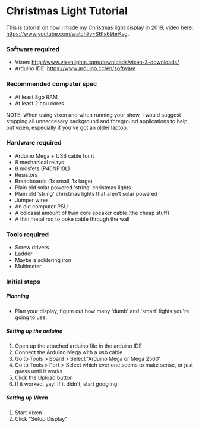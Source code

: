 # Christmas Light Tutorial
This is tutorial on how I made my Christmas light display in 2019, video here: https://www.youtube.com/watch?v=S6fs69brKvg.

### Software required
- Vixen: http://www.vixenlights.com/downloads/vixen-3-downloads/
- Arduino IDE: https://www.arduino.cc/en/software

### Recommended computer spec
- At least 8gb RAM
- At least 2 cpu cores

NOTE: When using vixen and when running your show, I would suggest stopping all unneccesary background and foreground applications to help out vixen, especially if you've got an older laptop.

### Hardware required
- Arduino Mega + USB cable for it
- 8 mechanical relays
- 8 mosfets (P40NF10L)
- Resistors
- Breadboards (1x small, 1x large)
- Plain old solar powered 'string' christmas lights
- Plain old 'string' christmas lights that aren't solar powered
- Jumper wires
- An old computer PSU
- A colossal amount of twin core speaker cable (the cheap stuff)
- A thin metal rod to poke cable through the wall

### Tools required
- Screw drivers
- Ladder
- Maybe a soldering iron
- Multimeter

### Initial steps
##### Planning
- Plan your display, figure out how many 'dumb' and 'smart' lights you're going to use.
##### Setting up the arduino
1. Open up the attached arduino file in the arduino IDE
2. Connect the Arduino Mega with a usb cable
3. Go to Tools > Board > Select 'Arduino Mega or Mega 2560'
4. Go to Tools > Port > Select which ever one seems to make sense, or just guess until it works
5. Click the Upload button
6. If it worked, yay! If it didn't, start googling.

##### Setting up Vixen
1. Start Vixen
2. Click "Setup Display"
